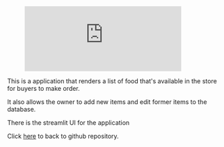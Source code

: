  <p>
<figure class="video_container">
<iframe width="360" src="https://drive.google.com/file/d/1X9Pj2tmjvmlNbgYq5BF-vWlQExtJUH06/preview?start=1" frameborder="0" allowfullscreen="true"> </iframe>
</figure>
</p>
 
<p>This is a application that renders a list of food that's available in the store for buyers to make order.</p> 
<p>It also allows the owner to add new items and edit former items to the database.</p>
<p>There is the streamlit UI for the application</p>
<p>Click <a href='https://github.com/casdore/streamlit---fastapi---confectionery-application'>here</a> to back to github repository.</p>

